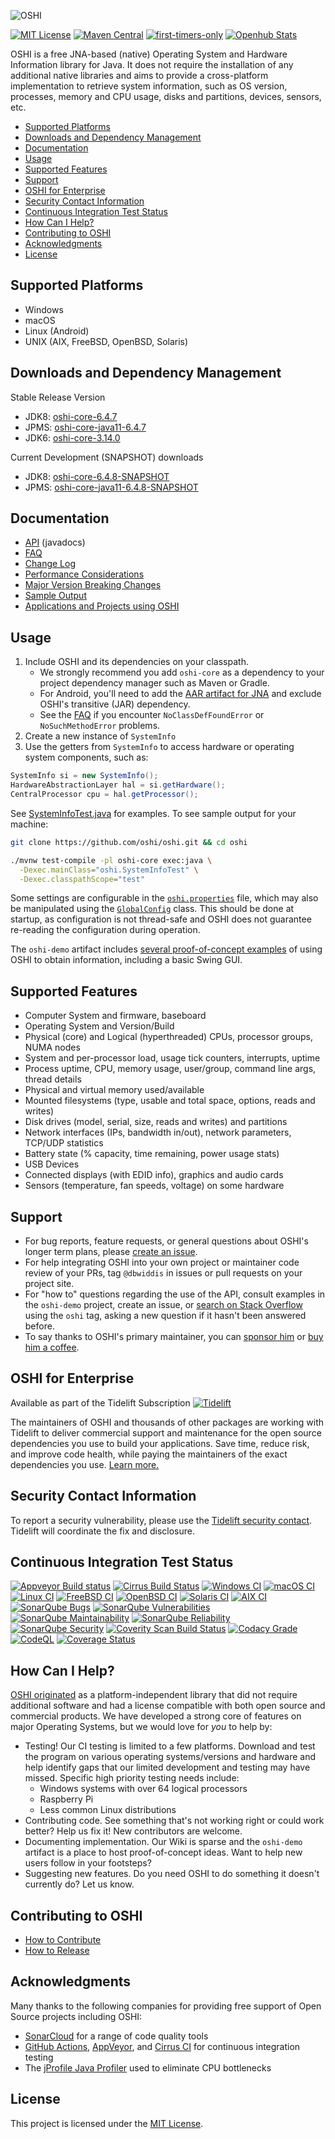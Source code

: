 ![OSHI](https://dl.dropboxusercontent.com/s/c82qboyvvudpvdp/oshilogo.png)

[![MIT License](https://img.shields.io/badge/license-MIT-blue.svg)](https://opensource.org/licenses/MIT)
[![Maven Central](https://img.shields.io/maven-central/v/com.github.oshi/oshi-core.svg?label=Maven%20Central)](https://central.sonatype.com/search?namespace=com.github.oshi&sort=name)
[![first-timers-only](https://img.shields.io/badge/first--timers--only-friendly-blue.svg?style=flat-square)](https://www.firsttimersonly.com/)
[![Openhub Stats](https://www.openhub.net/p/oshi/widgets/project_thin_badge.gif)](https://www.openhub.net/p/oshi?ref=github)

OSHI is a free JNA-based (native) Operating System and Hardware Information library for Java.
It does not require the installation of any additional native libraries and aims to provide a
cross-platform implementation to retrieve system information, such as OS version, processes,
memory and CPU usage, disks and partitions, devices, sensors, etc.

- [Supported Platforms](#supported-platforms)
- [Downloads and Dependency Management](#downloads-and-dependency-management)
- [Documentation](#documentation)
- [Usage](#usage)
- [Supported Features](#supported-features)
- [Support](#support)
- [OSHI for Enterprise](#oshi-for-enterprise)
- [Security Contact Information](#security-contact-information)
- [Continuous Integration Test Status](#continuous-integration-test-status)
- [How Can I Help?](#how-can-i-help)
- [Contributing to OSHI](#contributing-to-oshi)
- [Acknowledgments](#acknowledgments)
- [License](#license)

Supported Platforms
---------------------------
- Windows
- macOS
- Linux (Android)
- UNIX (AIX, FreeBSD, OpenBSD, Solaris)

Downloads and Dependency Management
-----------------------------------
Stable Release Version
  * JDK8: [oshi-core-6.4.7](https://central.sonatype.com/artifact/com.github.oshi/oshi-core/6.4.7)
  * JPMS: [oshi-core-java11-6.4.7](https://central.sonatype.com/artifact/com.github.oshi/oshi-core-java11/6.4.7)
  * JDK6: [oshi-core-3.14.0](https://central.sonatype.com/artifact/com.github.oshi/oshi-core/3.14.0)

Current Development (SNAPSHOT) downloads
  * JDK8: [oshi-core-6.4.8-SNAPSHOT](https://oss.sonatype.org/service/local/artifact/maven/redirect?r=snapshots&g=com.github.oshi&a=oshi-core&v=6.4.8-SNAPSHOT&e=jar)
  * JPMS: [oshi-core-java11-6.4.8-SNAPSHOT](https://oss.sonatype.org/service/local/artifact/maven/redirect?r=snapshots&g=com.github.oshi&a=oshi-core-java11&v=6.4.8-SNAPSHOT&e=jar)

Documentation
-------------
* [API](https://oshi.github.io/oshi/oshi-core-java11/apidocs/) (javadocs)
* [FAQ](src/site/markdown/FAQ.md)
* [Change Log](CHANGELOG.md)
* [Performance Considerations](src/site/markdown/Performance.md)
* [Major Version Breaking Changes](src/site/markdown/Upgrading.md)
* [Sample Output](src/site/markdown/SampleOutput.md)
* [Applications and Projects using OSHI](src/site/resources/Projects.md)

Usage
-----
1. Include OSHI and its dependencies on your classpath.
   - We strongly recommend you add `oshi-core` as a dependency to your project dependency manager such as Maven or Gradle.
   - For Android, you'll need to add the [AAR artifact for JNA](https://github.com/java-native-access/jna/blob/master/www/FrequentlyAskedQuestions.md#jna-on-android) and exclude OSHI's transitive (JAR) dependency.
   - See the [FAQ](https://github.com/oshi/oshi/blob/master/src/site/markdown/FAQ.md#how-do-i-resolve-jna-noclassdeffounderror-or-nosuchmethoderror-issues) if you encounter `NoClassDefFoundError` or `NoSuchMethodError` problems.
2. Create a new instance of `SystemInfo`
3. Use the getters from `SystemInfo` to access hardware or operating system components, such as:

```java
SystemInfo si = new SystemInfo();
HardwareAbstractionLayer hal = si.getHardware();
CentralProcessor cpu = hal.getProcessor();
```

See [SystemInfoTest.java](https://github.com/oshi/oshi/blob/master/oshi-core/src/test/java/oshi/SystemInfoTest.java) for examples. To see sample output for your machine:
```sh
git clone https://github.com/oshi/oshi.git && cd oshi

./mvnw test-compile -pl oshi-core exec:java \
  -Dexec.mainClass="oshi.SystemInfoTest" \
  -Dexec.classpathScope="test"
```

Some settings are configurable in the [`oshi.properties`](https://github.com/oshi/oshi/blob/master/oshi-core/src/main/resources/oshi.properties) file, which may also be manipulated using the [`GlobalConfig`](https://oshi.github.io/oshi/oshi-core/apidocs/oshi/util/GlobalConfig.html) class. This should be done at startup, as configuration is not thread-safe and OSHI does not guarantee re-reading the configuration during operation.

The `oshi-demo` artifact includes [several proof-of-concept examples](https://github.com/oshi/oshi/blob/master/oshi-demo/src/main/java/oshi/demo/) of using OSHI to obtain information, including a basic Swing GUI.

Supported Features
------------------
* Computer System and firmware, baseboard
* Operating System and Version/Build
* Physical (core) and Logical (hyperthreaded) CPUs, processor groups, NUMA nodes
* System and per-processor load, usage tick counters, interrupts, uptime
* Process uptime, CPU, memory usage, user/group, command line args, thread details
* Physical and virtual memory used/available
* Mounted filesystems (type, usable and total space, options, reads and writes)
* Disk drives (model, serial, size, reads and writes) and partitions
* Network interfaces (IPs, bandwidth in/out), network parameters, TCP/UDP statistics
* Battery state (% capacity, time remaining, power usage stats)
* USB Devices
* Connected displays (with EDID info), graphics and audio cards
* Sensors (temperature, fan speeds, voltage) on some hardware

Support
-------
* For bug reports, feature requests, or general questions about OSHI's longer term plans, please [create an issue](https://github.com/oshi/oshi/issues).
* For help integrating OSHI into your own project or maintainer code review of your PRs, tag `@dbwiddis` in issues or pull requests on your project site.
* For "how to" questions regarding the use of the API, consult examples in the `oshi-demo` project, create an issue, or [search on Stack Overflow](https://stackoverflow.com/search?q=%5Boshi%5D+is%3Aquestion) using the `oshi` tag, asking a new question if it hasn't been answered before.
* To say thanks to OSHI's primary maintainer, you can [sponsor him](https://github.com/sponsors/dbwiddis) or [buy him a coffee](https://www.buymeacoffee.com/dbwiddis).

OSHI for Enterprise
-------------------
Available as part of the Tidelift Subscription [![Tidelift](https://tidelift.com/badges/package/maven/com.github.oshi:oshi-core)](https://tidelift.com/subscription/pkg/maven-com-github-oshi-oshi-core?utm_source=maven-com-github-oshi-oshi-core&utm_medium=referral&utm_campaign=readme)

The maintainers of OSHI and thousands of other packages are working with Tidelift to deliver commercial support and maintenance for the open source dependencies you use to build your applications. Save time, reduce risk, and improve code health, while paying the maintainers of the exact dependencies you use. [Learn more.](https://tidelift.com/subscription/pkg/maven-com-github-oshi-oshi-core?utm_source=maven-com-github-oshi-oshi-core&utm_medium=referral&utm_campaign=readme)

Security Contact Information
----------------------------
To report a security vulnerability, please use the [Tidelift security contact](https://tidelift.com/security).
Tidelift will coordinate the fix and disclosure.

Continuous Integration Test Status
----------------------------------
[![Appveyor Build status](https://ci.appveyor.com/api/projects/status/v489i8xoyfspxx7s?svg=true)](https://ci.appveyor.com/project/dbwiddis/oshi)
[![Cirrus Build Status](https://api.cirrus-ci.com/github/oshi/oshi.svg)](https://cirrus-ci.com/github/oshi/oshi)
[![Windows CI](https://github.com/oshi/oshi/workflows/Windows%20CI/badge.svg)](https://github.com/oshi/oshi/actions?query=workflow%3A%22Windows+CI%22)
[![macOS CI](https://github.com/oshi/oshi/workflows/macOS%20CI/badge.svg)](https://github.com/oshi/oshi/actions?query=workflow%3A%22macOS+CI%22)
[![Linux CI](https://github.com/oshi/oshi/workflows/Linux%20CI/badge.svg)](https://github.com/oshi/oshi/actions?query=workflow%3A%22Linux+CI%22)
[![FreeBSD CI](https://github.com/oshi/oshi/workflows/FreeBSD%20CI/badge.svg)](https://github.com/oshi/oshi/actions?query=workflow%3A%22FreeBSD+CI%22)
[![OpenBSD CI](https://github.com/oshi/oshi/workflows/OpenBSD%20CI/badge.svg)](https://github.com/oshi/oshi/actions?query=workflow%3A%22OpenBSD+CI%22)
[![Solaris CI](https://github.com/oshi/oshi/workflows/Solaris%20CI/badge.svg)](https://github.com/oshi/oshi/actions?query=workflow%3A%22Solaris+CI%22)
[![AIX CI](https://github.com/oshi/oshi/workflows/AIX%20CI/badge.svg)](https://github.com/oshi/oshi/actions?query=workflow%3A%22AIX+CI%22)
[![SonarQube Bugs](https://sonarcloud.io/api/project_badges/measure?project=oshi_oshi&metric=bugs)](https://sonarcloud.io/dashboard?id=oshi_oshi)
[![SonarQube Vulnerabilities](https://sonarcloud.io/api/project_badges/measure?project=oshi_oshi&metric=vulnerabilities)](https://sonarcloud.io/dashboard?id=oshi_oshi)
[![SonarQube Maintainability](https://sonarcloud.io/api/project_badges/measure?project=oshi_oshi&metric=sqale_rating)](https://sonarcloud.io/dashboard?id=oshi_oshi)
[![SonarQube Reliability](https://sonarcloud.io/api/project_badges/measure?project=oshi_oshi&metric=reliability_rating)](https://sonarcloud.io/dashboard?id=oshi_oshi)
[![SonarQube Security](https://sonarcloud.io/api/project_badges/measure?project=oshi_oshi&metric=security_rating)](https://sonarcloud.io/dashboard?id=oshi_oshi)
[![Coverity Scan Build Status](https://img.shields.io/coverity/scan/28367.svg)](https://scan.coverity.com/projects/oshi-oshi)
[![Codacy Grade](https://app.codacy.com/project/badge/Grade/4002c92342814fe1989a7841d9f427f1)](https://www.codacy.com/gh/oshi/oshi/dashboard?utm_source=github.com&amp;utm_medium=referral&amp;utm_content=oshi/oshi&amp;utm_campaign=Badge_Grade)
[![CodeQL](https://github.com/oshi/oshi/workflows/CodeQL/badge.svg)](https://github.com/oshi/oshi/security/code-scanning)
[![Coverage Status](https://codecov.io/github/oshi/oshi/graph/badge.svg?token=XpNPRyv8TJ)](https://codecov.io/github/oshi/oshi)

How Can I Help?
---------------
[OSHI originated](https://code.dblock.org/2010/06/23/introducing-oshi-operating-system-and-hardware-information-java.html)
as a platform-independent library that did not require additional software and had a license compatible with
both open source and commercial products. We have developed a strong core of features on major Operating Systems,
but we would love for *you* to help by:
* Testing!  Our CI testing is limited to a few platforms.  Download and test the program on various operating systems/versions and hardware and help identify gaps that our limited development and testing may have missed. Specific high priority testing needs include:
  * Windows systems with over 64 logical processors
  * Raspberry Pi
  * Less common Linux distributions
* Contributing code.  See something that's not working right or could work better?  Help us fix it!  New contributors are welcome.
* Documenting implementation.  Our Wiki is sparse and the `oshi-demo` artifact is a place to host proof-of-concept ideas.  Want to help new users follow in your footsteps?
* Suggesting new features.  Do you need OSHI to do something it doesn't currently do?  Let us know.

Contributing to OSHI
--------------------
* [How to Contribute](src/site/markdown/Contributing.md)
* [How to Release](src/site/markdown/Releasing.md)

Acknowledgments
---------------
Many thanks to the following companies for providing free support of Open Source projects including OSHI:
* [SonarCloud](https://sonarcloud.io/about) for a range of code quality tools
* [GitHub Actions](https://github.com/features/actions), [AppVeyor](https://www.appveyor.com/), and [Cirrus CI](https://cirrus-ci.org/) for continuous integration testing
* The [jProfile Java Profiler](https://www.ej-technologies.com/products/jprofiler/overview.html) used to eliminate CPU bottlenecks

License
-------
This project is licensed under the [MIT License](https://opensource.org/licenses/MIT).
